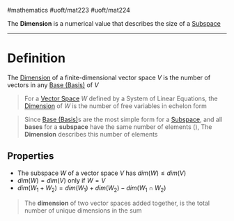 #mathematics
#uoft/mat223 #uoft/mat224 

The **Dimension** is a numerical value that describes the size of a [Subspace](Subspace.md) 

---
# Definition

The [Dimension](.md) of a finite-dimensional vector space $V$ is the number of vectors in any [Base (Basis)](Base%20(Basis).md) of $V$ 

>For a [Vector Space](../MAT224%20Notes/Vector%20Space.md) $W$ defined by a System of Linear Equations, the [Dimension](.md) of $W$ is the number of free variables in echelon form

>Since [Base (Basis)](Base%20(Basis).md)s are the most simple form for a [Subspace](Subspace.md), and all **bases** for a **subspace** have the same number of elements ([](Base%20(Basis).md#^7d8441)), The **Dimension** describes this number of elements

## Properties
- The subspace $W$ of a vector space $V$ has $dim(W) \leq dim(V)$
- $dim(W) = dim(V)$ only if $W=V$
- $dim(W_{1}+W_{2})=dim(W_{1})+dim(W_{2})-dim(W_{1}\cap W_{2})$
>The **dimension** of two vector spaces added together, is the total number of unique dimensions in the sum